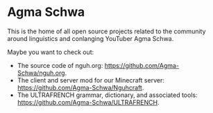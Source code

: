 # Agma Schwa
This is the home of all open source projects related to the community around linguistics and conlanging YouTuber Agma Schwa.

Maybe you want to check out:
- The source code of nguh.org: https://github.com/Agma-Schwa/nguh.org.
- The client and server mod for our Minecraft server: https://github.com/Agma-Schwa/Nguhcraft.
- The ULTRAFRENCH grammar, dictionary, and associated tools: https://github.com/Agma-Schwa/ULTRAFRENCH.
